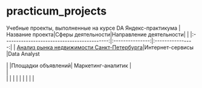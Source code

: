 # practicum_projects
Учебные проекты, выполненные на курсе DA Яндекс-практикума 
|Название проекта|Сферы деятельности|Направление деятельности|
|
|:-------------------------------------------:|:---------------:|:----------------:|
| [Анализ рынка недвижимости Санкт-Петербурга](SPb_real_estate)|Интернет-сервисы   |Data Analyst

|                                             |Площадки объявлений| Маркетинг-аналитик                  |  
|    
|                                             | |
|                                           |                    |
|                                           |
|
